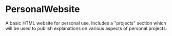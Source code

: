 # PersonalWebsite
A basic HTML website for personal use. Includes a "projects" section which will be used to publish explanations on various aspects of personal projects.

